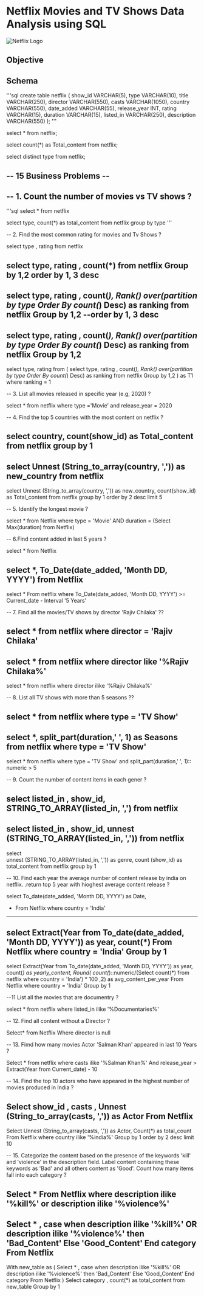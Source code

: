 # Netflix Movies and TV Shows Data Analysis using SQL
![Netflix Logo](https://pngimg.com/uploads/netflix/netflix_PNG25.png)
## Objective
## Schema 
'''sql
create table netflix (
 show_id      VARCHAR(5),
    type         VARCHAR(10),
    title        VARCHAR(250),
    director     VARCHAR(550),
    casts        VARCHAR(1050),
    country      VARCHAR(550),
    date_added   VARCHAR(55),
    release_year INT,
    rating       VARCHAR(15),
    duration     VARCHAR(15),
    listed_in    VARCHAR(250),
    description  VARCHAR(550)
);
'''

select * from netflix;

select 
count(*) as Total_content
from netflix;

select distinct type from netflix;

## -- 15 Business Problems --

## -- 1. Count the number of movies vs TV shows ?
 
'''sql
select * from netflix 

select type, 
count(*) as total_content
from netflix
group by type
'''

-- 2. Find the most common rating for movies and Tv Shows ?

select type , rating from netflix

select 
type, 
rating ,
count(*)
from netflix
Group by 1,2
order by 1, 3 desc
--------------------------------
select 
type, 
rating ,
count(*),
Rank() over(partition by type Order By count(*) Desc) as ranking
from netflix
Group by 1,2
--order by 1, 3 desc
---------------------------------
select 
type, 
rating ,
count(*),
Rank() over(partition by type Order By count(*) Desc) as ranking
from netflix
Group by 1,2
----------------------------------
select 
type, 
rating 
from
(
select 
type, 
rating ,
count(*),
Rank() over(partition by type Order By count(*) Desc) as ranking
from netflix
Group by 1,2
) as T1
where 
ranking = 1

-- 3. List all movies released in specific year (e.g, 2020) ?

select * from netflix
where type ='Movie' and release_year = 2020


-- 4. Find the top 5 countries with the most content on netflix ?

select country,
count(show_id) as Total_content
from netflix
group by 1
----------------
select
  Unnest (String_to_array(country, ',')) as new_country
  from netflix
---------------------
select 
   Unnest (String_to_array(country, ',')) as new_country,
   count(show_id) as Total_content
   from netflix
group by 1
order by 2 desc
limit 5

-- 5. Identify the longest movie ?

select * from Netflix
    where 
    type = 'Movie' AND 
	duration = (Select Max(duration) from Netflix)
	
-- 6.Find content added in last 5 years ?
 
select * from Netflix

select *,
      To_Date(date_added, 'Month DD, YYYY')
		  from Netflix
------------------------
 select * From netflix
 where
      To_Date(date_added, 'Month DD, YYYY') >= Current_date - Interval '5 Years'
	  

-- 7. Find all the movies/TV shows by director 'Rajiv Chilaka' ??

select * from netflix
where director = 'Rajiv Chilaka'
--------------------------------

select * from netflix
where director like '%Rajiv Chilaka%'
------------------------------
select * from netflix
where director ilike '%Rajiv Chilaka%'


-- 8. List all TV shows with more than 5 seasons ??

select * from netflix
where type = 'TV Show'
----------------------
select *, 
split_part(duration,' ', 1) as Seasons from netflix
where type = 'TV Show'
----------------------
select * from netflix
where type = 'TV Show'
and
split_part(duration,' ', 1):: numeric > 5

-- 9. Count the number of content items in  each gener ?

select  listed_in , show_id, 
STRING_TO_ARRAY(listed_in, ',')
from netflix
-------------------------------
select  listed_in , show_id, 
unnest (STRING_TO_ARRAY(listed_in, ','))
from netflix
-------------------------------
select   
unnest (STRING_TO_ARRAY(listed_in, ',')) as genre,
count (show_id) as total_content
from netflix
group by 1

-- 10. Find each year the average number of content release by india on netflix. 
.return top 5 year with hioghest average content release ?

select 
   To_date(date_added, 'Month DD, YYYY') as Date, 
  *  From Netflix
where country = 'India'
------------------------
select 
  Extract(Year from To_date(date_added, 'Month DD, YYYY')) as year,
  count(*)
   From Netflix
where country = 'India'
Group by 1
--------------------------
select 
  Extract(Year from To_date(date_added, 'Month DD, YYYY')) as year,
  count(*) as yearly_content,
 Round(
	 count(*)::numeric/(Select count(*) from netflix where country = 'India') * 100 
	 ,2) as avg_content_per_year
   From Netflix
where country = 'India'
Group by 1

--11 List all the movies that are documentry ?

select * from netflix
where listed_in ilike '%Documentaries%'

-- 12. Find all content without a Director ?

Select* from Netflix
Where director is null

-- 13. Fimd how many movies Actor 'Salman Khan' appeared in last 10 Years ?
 
 Select * from netflix
 where  casts ilike '%Salman Khan%'
 And 
 release_year > Extract(Year from Current_date) - 10
 
 -- 14. Find the top 10 actors who have appeared in the highest number of movies produced in India ?
 
 Select show_id , casts ,
 Unnest (String_to_array(casts, ','))  as Actor
 From Netflix
 ------------------------------
 Select 
 Unnest (String_to_array(casts, ','))  as Actor,
 Count(*) as total_count
 From Netflix
 where country ilike '%india%'
 Group by 1
 order by 2 desc
 limit 10
 
 -- 15. Categorize the content based on the presence of the keywords 'kill' and 'violence' in the
         description field. Label content containing these keywords as 'Bad' and all others content as 
		 'Good'. Count how many items fall into each category ?
		 
 Select * From Netflix
 where description ilike '%kill%'
 or
 description ilike '%violence%'
 --------------------------------
 Select * ,
  case 
  when description ilike '%kill%' OR
       description ilike '%violence%' then 'Bad_Content'
	   Else 'Good_Content'
	   End category
 From Netflix
 --------------------------------
 With new_table
 as
 (
 Select * ,
  case 
  when description ilike '%kill%' OR
       description ilike '%violence%' then 'Bad_Content'
	   Else 'Good_Content'
	   End category
 From Netflix
)
Select category ,
    count(*) as total_content
from new_table
Group by 1

